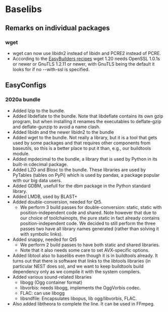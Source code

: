 # Baselibs

## Remarks on individual packages

### wget

* wget can now use libidn2 instead of libidn and PCRE2 instead of PCRE.
* According to the [EasyBuilders recipes](https://github.com/easybuilders/easybuild-easyconfigs/tree/develop/easybuild/easyconfigs/w/wget)
  wget 1.20 needs OpenSSL 1.0.1s or newer or GnuTLS 1.2.11 or newer, with GnuTLS being 
  the default it looks for if no --with-ssl is specified.

## EasyConfigs

### 2020a bundle

* Added lzip to the bundle.
* Added libdeflate to the bundle. Note that libdeflate contains its own gzip program, 
  but when installing it renames the executables to deflate-gzip and deflate-gunzip 
  to avoid a name clash.
* Added libidn and the newer libidn2 to the bundle
* Added wget to the bundle. Not really a library, but it is a tool that gets used by
  some packages and that requires other components from baseutils, so this is a better
  place to put it than, e.g., our buildtools module.
* Added mpdecimal to the bundle, a library that is used by Python in its built-in
  cdecimal package.
* Added LZO and Blosc to the bundle. These libraries are used by PyTables (tables
  on PyPi) which is used by pandas, a package popular with our big data users.
* Added GDBM, usefull for the dbm package in the Python standard library.
* Added LMDB, used by BLAST+
* Added double-conversion, needed for Qt5.
    * We perform 3 build passes for double-conversion: static, static with 
      position-independent code and shared. Note however that due to our choice
      of toolchainopts, the pure static in fact already contains position-independent
      code. We decided to still perform the three passes two have all library names
      generated (rather than solving it with symbolic links).
* Added snappy, needed for Qt5
    * We perform 2 build passes to have both static and shared libraries.
    * Note that it also needs some care to set AVX-specific options.
* Added libtool also to baselibs even though it is in buildtools already. It turns
  out that there is software that links to the libtools libraries (in particular
  NEST does so), and we want to keep buildtools build dependency only as we compile
  it with the system compilers.
* Added various sound-related libraries
    * libogg (Ogg container format)
    * libvorbis: needs libogg, implements the OggVorbis codec.
    * FLAC: can use libogg
    * libsndfile: Encapsulates libopus, lib ogg/libvorbis, FLAC.
* Also added libtheora to complete the line. It can be used in FFmpeg.
